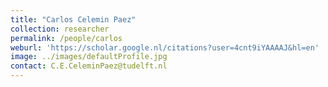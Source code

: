 ```yaml
---
title: "Carlos Celemin Paez"
collection: researcher
permalink: /people/carlos
weburl: 'https://scholar.google.nl/citations?user=4cnt9iYAAAAJ&hl=en'
image: ../images/defaultProfile.jpg
contact: C.E.CeleminPaez@tudelft.nl
---
```

